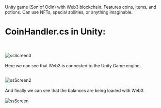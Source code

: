 Unity game (Son of Odin) with Web3 blockchain.  Features coins, items, and potions.  Can use NFTs, special abilities, or anything imaginable.

# CoinHandler.cs in Unity:<br></br>
![ssScreen3](https://user-images.githubusercontent.com/89289513/168752763-44d4494e-cf0b-441b-b056-0754bd58c8f1.png)
<br></br>
Here we can see that Web3 is connected to the Unity Game engine.
<br></br>

![ssScreen2](https://user-images.githubusercontent.com/89289513/168752868-54faa70f-7c2a-47f4-aef9-c3a5bf2fb7c8.png)
<br></br>
And finally we can see that the balances are being loaded with Web3: <br></br>
![ssScreen](https://user-images.githubusercontent.com/89289513/168752983-a7670aed-4627-4202-a3a1-8abc2dfd9a6d.png)
